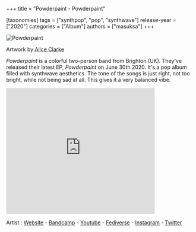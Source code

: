 +++
title = "Powderpaint - Powderpaint"

[taxonomies]
tags = ["synthpop", "pop", "synthwave"]
release-year = ["2020"]
categories = ["Album"]
authors = ["masuksa"]
+++

![Powderpaint](https://coverartarchive.org/release-group/74854a91-209f-45ef-a3bc-d56d986cf16d/front-250.jpg)

<div class="image-description">Artwork by <a href="https://aliceincaves.co.uk/">Alice Clarke</a></div>


*Powderpaint* is a colorful two-person band from Brighton (UK).
They've released their latest EP, *Powderpaint* on June 30th 2020.
It's a pop album filled with synthwave aesthetics.
The tone of the songs is just right, not too bright, while not being sad at all.
This gives it a very balanced vibe.


<iframe style="border: 0; width: 400px; height: 340px;" src="https://bandcamp.com/EmbeddedPlayer/album=2298647725/size=large/bgcol=333333/linkcol=0f91ff/artwork=small/transparent=true/" seamless><a href="http://powderpaint.bandcamp.com/album/powderpaint">Powderpaint by Powderpaint</a></iframe>


Artist : [Website](https://powderpaint.neocities.org/) - [Bandcamp](https://powderpaint.bandcamp.com/) - [Youtube](https://www.youtube.com/powderpaint) - [Fediverse](https://glitch.social/@powderpaint) - [Instagram](https://www.instagram.com/powderpaintband/) - [Twitter](https://twitter.com/powderpaintband)